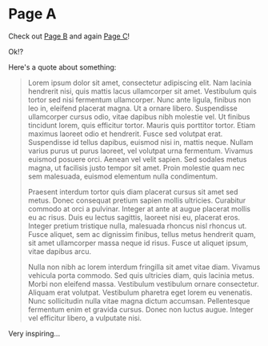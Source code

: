 # Page A

Check out [Page B](pageB.md) and again [Page C](pageC.md)!

Ok!?

Here's a quote about something:

>Lorem ipsum dolor sit amet, consectetur adipiscing elit. Nam lacinia hendrerit nisi, quis mattis lacus ullamcorper sit amet. Vestibulum quis tortor sed nisi fermentum ullamcorper. Nunc ante ligula, finibus non leo in, eleifend placerat magna. Ut a ornare libero. Suspendisse ullamcorper cursus odio, vitae dapibus nibh molestie vel. Ut finibus tincidunt lorem, quis efficitur tortor. Mauris quis porttitor tortor. Etiam maximus laoreet odio et hendrerit. Fusce sed volutpat erat. Suspendisse id tellus dapibus, euismod nisi in, mattis neque. Nullam varius purus ut purus laoreet, vel volutpat urna fermentum. Vivamus euismod posuere orci. Aenean vel velit sapien. Sed sodales metus magna, ut facilisis justo tempor sit amet. Proin molestie quam nec sem malesuada, euismod elementum nulla condimentum.
>
>Praesent interdum tortor quis diam placerat cursus sit amet sed metus. Donec consequat pretium sapien mollis ultricies. Curabitur commodo at orci a pulvinar. Integer at ante at augue placerat mollis eu ac risus. Duis eu lectus sagittis, laoreet nisi eu, placerat eros. Integer pretium tristique nulla, malesuada rhoncus nisl rhoncus ut. Fusce aliquet, sem ac dignissim finibus, tellus metus hendrerit quam, sit amet ullamcorper massa neque id risus. Fusce ut aliquet ipsum, vitae dapibus arcu.
>
>Nulla non nibh ac lorem interdum fringilla sit amet vitae diam. Vivamus vehicula porta commodo. Sed quis ultricies diam, quis lacinia metus. Morbi non eleifend massa. Vestibulum vestibulum ornare consectetur. Aliquam erat volutpat. Vestibulum pharetra eget lorem eu venenatis. Nunc sollicitudin nulla vitae magna dictum accumsan. Pellentesque fermentum enim et gravida cursus. Donec non luctus augue. Integer vel efficitur libero, a vulputate nisi.

Very inspiring...